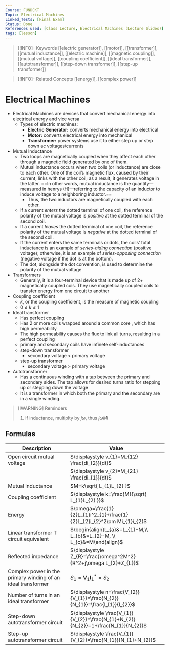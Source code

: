 ```yaml
---
Course: FUNDCKT
Topic: Electrical Machines
Linked_Tests: [Final Exam]
Status: Done
References used: [Class Lecture, Electrical Machines (Lecture Slides)]
tags: [lesson]
---
```


> [!INFO]- Keywords
> [[electric generator]], [[motor]], [[transformer]], [[mutual inductance]], [[electric machine]], [[magnetic coupling]], [[mutual voltage]], [[coupling coefficient]], [[ideal transformer]], [[autotransformer]], [[step-down transformer]], [[step-up transformer]]

> [!INFO]- Related Concepts
> [[energy]], [[complex power]]

# Electrical Machines

- Electrical Machines are devices that convert mechanical energy into electrical energy and vice versa
	- Types of electric machines:
		- **Electric Generator:** converts mechanical energy into electrical
		- **Motor:** converts electrical energy into mechanical
		- **Transformer:** power systems use it to either step up or step down ac voltages/currents
- Mutual Inductance
	- Two loops are magnetically coupled when they affect each other through a magnetic field generated by one of them.
	- Mutual inductance occurs when two coils (or inductance) are close to each other. One of the coil’s magnetic flux, caused by their current, links with the other coil; as a result, it generates voltage in the latter. ==In other words, mutual inductance is the quantity—measured in henrys (H)—referring to the capacity of an inductor to induce voltage to a neighboring inductor.==
		- Thus, the two inductors are magnetically coupled with each other.
	- If a current *enters* the dotted terminal of one coil, the reference polarity of the mutual voltage is *positive* at the dotted terminal of the second coil.
	- If a current *leaves* the dotted terminal of one coil, the reference polarity of the mutual voltage is *negative* at the dotted terminal of the second coil.
	- If the current enters the same terminals or dots, the coils’ total inductance is an example of *series-aiding connection* (positive voltage); otherwise, it is an example of *series-opposing connection* (negative voltage if the dot is at the bottom).
	- The dot, alongside the dot convention, is used to determine the polarity of the mutual voltage
- Transformers
	- Generally, it is a four-terminal device that is made up of 2+ magnetically coupled cois. They use magnetically coupled coils to transfer energy from one circuit to another
- Coupling coefficient
	- $k$, or the coupling coefficient, is the measure of magnetic coupling
	- $0\leq k\leq1$
- Ideal transformer
	- Has perfect coupling
	- Has 2 or more coils wrapped around a common core , which has high permeability
	- The high permeability causes the flux to link all turns, resulting in a perfect coupling
	- primary and secondary coils have infinete self-inductances
	- step-down transformer
		- secondary voltage < primary voltage
	- step-up transformer
		- secondary voltage > primary voltage
- Autotransformer
	- Has a continuous winding with a tap between the primary and secondary sides. The tap allows for desired turns ratio for stepping up or stepping down the voltage
	- It is a transformer in which both the primary and the secondary are in a single winding.

> [!WARNING] Reminders
> 1. If inductance, multiplty by $j\omega$, thus $j\omega MI$

## Formulas

| Description                                                  | Value                                                                               |
| ------------------------------------------------------------ | ----------------------------------------------------------------------------------- |
| Open circuit mutual voltage                                  | $\displaystyle v_{1}=M_{12} \frac{di_{2}}{dt}$                                      |
|                                                              | $\displaystyle v_{2}=M_{21} \frac{di_{1}}{dt}$                                      |
| Mutual inductance                                            | $M=k\sqrt{ L_{1}L_{2} }$                                                            |
| Coupling coefficient                                         | $\displaystyle k=\frac{M}{\sqrt{ L_{1}L_{2} }}$                                     |
| Energy                                                       | $\omega=\frac{1}{2}L_{1}i^2_{1}+\frac{1}{2}L_{2}i_{2}^2\pm Mi_{1}i_{2}$             |
| Linear transformer T circuit equivalent                      | $\begin{align}L_{a}&=L_{1}-M,\\ L_{b}&=L_{2}-M, \\ L_{c}&=M\end{align}$             |
| Reflected impedance                                          | $\displaystyle Z_{R}=\frac{\omega^2M^2}{R^2+j\omega L_{2}+Z_{L}}$                   |
| Complex power in the primary winding of an ideal transformer | $S_{1}=\boldsymbol{V}_{1}\boldsymbol{I}_{1}^{\displaystyle*}=S_{2}$                 |
| Number of turns in an ideal transformer                      | $\displaystyle n=\frac{V_{2}}{V_{1}}=\frac{N_{2}}{N_{1}}=\frac{I_{1}}{I_{2}}$       |
| Step-down autotransformer circuit                            | $\displaystyle \frac{V_{1}}{V_{2}}=\frac{N_{1}+N_{2}}{N_{2}}=1+\frac{N_{1}}{N_{2}}$ |
| Step-up autotransformer circuit                              | $\displaystyle \frac{V_{1}}{V_{2}}=\frac{N_{1}}{N_{1}+N_{2}}$                       |
